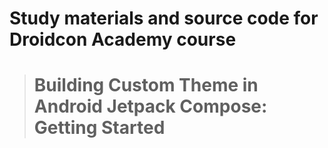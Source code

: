 # Study materials and source code for **Droidcon Academy** course 
> # Building Custom Theme in Android Jetpack Compose: Getting Started 
